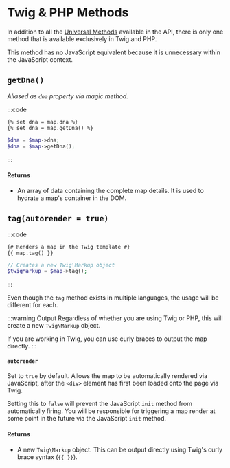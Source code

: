 # Twig & PHP Methods

In addition to all the [Universal Methods](/maps/universal-methods/) available in the API, there is only one method that is available exclusively in Twig and PHP.

This method has no JavaScript equivalent because it is unnecessary within the JavaScript context.

## `getDna()`

_Aliased as `dna` property via magic method._

:::code
```twig
{% set dna = map.dna %}
{% set dna = map.getDna() %}
```
```php
$dna = $map->dna;
$dna = $map->getDna();
```
:::

#### Returns

 - An array of data containing the complete map details. It is used to hydrate a map's container in the DOM.

## `tag(autorender = true)`

:::code
```twig
{# Renders a map in the Twig template #}
{{ map.tag() }}
```
```php
// Creates a new Twig\Markup object
$twigMarkup = $map->tag();
```
:::

Even though the `tag` method exists in multiple languages, the usage will be different for each.

:::warning Output
Regardless of whether you are using Twig or PHP, this will create a new `Twig\Markup` object.

If you are working in Twig, you can use curly braces to output the map directly.
:::

#### `autorender`

Set to `true` by default. Allows the map to be automatically rendered via JavaScript, after the `<div>` element has first been loaded onto the page via Twig.

Setting this to `false` will prevent the JavaScript `init` method from automatically firing. You will be responsible for triggering a map render at some point in the future via the JavaScript `init` method.

#### Returns

 - A new `Twig\Markup` object. This can be output directly using Twig's curly brace syntax (`{{ }}`).
